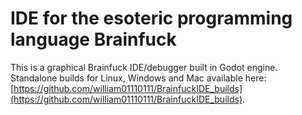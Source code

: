 # IDE for the esoteric programming language Brainfuck
This is a graphical Brainfuck IDE/debugger built in Godot engine. Standalone builds for Linux, Windows and Mac available here: [https://github.com/william01110111/BrainfuckIDE_builds](https://github.com/william01110111/BrainfuckIDE_builds).

